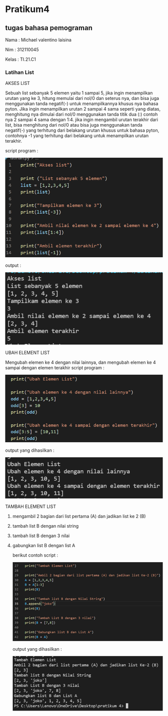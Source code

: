# Pratikum4
## tugas bahasa pemograman
Nama : Michael valentino laisina<p>
Nim : 312110045<p>
Kelas : TI.21.C1<p>
### Latihan List
AKSES LIST<p>
Sebuah list sebanyak 5 elemen yaitu 1 sampai 5, jika ingin menampilkan urutan yang ke 3, hitung memulai dari nol/0 dan seterus nya, dan bisa juga menggunakan tanda negatif(-) untuk menampilkannya khusus nya bahasa pyton. Jika ingin menampilkan urutan 2 sampai 4 sama seperti yang diatas, menghitung nya dimulai dari nol/0 menggunakan tanda titik dua (:) contoh nya 2 sampai 4 sama dengan 1:4. jika ingin mengambil urutan terakhir dari list, bisa menghitung dari nol/0 atau bisa juga menggunakan tanda negatif(-) yang terhitung dari belakang urutan khusus untuk bahasa pyton, contohnya -1 yang terhitung dari belakang untuk menampilkan urutan terakhir.<p>
script program :<p>
![2](img/2.png)<p>
output :<p>
![2output](img/2o.png)<p>
UBAH ELEMENT LIST<p>
Mengubah elemen ke 4 dengan nilai lainnya, dan mengubah elemen ke 4 sampai dengan elemen terakhir
script program :<p> 
![3](img/3.png)<p>
output yang dihasilkan :<p>
![3output](img/3o.png)<p>
TAMBAH ELEMENT LIST<p>
1. mengambil 2 bagian dari list pertama (A) dan jadikan list ke 2 (B)<p>
2. tambah list B dengan nilai string<p>
3. tambah list B dengan 3 nilai<p>
4. gabungkan list B dengan list A<p>
berikut contoh script :<p>
![4](img/4.png)<p>
output yang dihasilkan :<p>
![4output](img/4o.png)<p>


